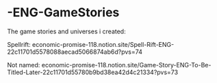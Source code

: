 # -ENG-GameStories
The game stories and universes i created:

Spellrift: economic-promise-118.notion.site/Spell-Rift-ENG-22c11701d5578088aecad5066874ab6d?pvs=74

Not named: economic-promise-118.notion.site/Game-Story-ENG-To-Be-Titled-Later-22c11701d55780b9bd38ea42d4c21334?pvs=73
